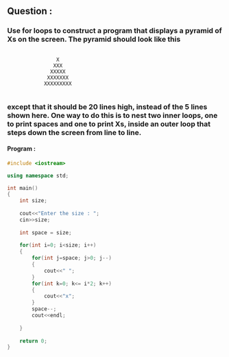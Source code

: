 ## Question :

### Use for loops to construct a program that displays a pyramid of Xs on the screen. The pyramid should look like this

```

                X 
               XXX 
              XXXXX 
             XXXXXXX 
            XXXXXXXXX 
            
```

### except that it should be 20 lines high, instead of the 5 lines shown here. One way to do this is to nest two inner loops, one to print spaces and one to print Xs, inside an outer loop that steps down the screen from line to line.


#### Program :

```C++
#include <iostream>

using namespace std;

int main()
{
    int size;
    
    cout<<"Enter the size : ";
    cin>>size;
    
    int space = size;
    
    for(int i=0; i<size; i++)
    {
        for(int j=space; j>0; j--)
        {
            cout<<" ";
        }
        for(int k=0; k<= i*2; k++)
        {
            cout<<"x";
        }
        space--;
        cout<<endl;
        
    }
    
    return 0;
}
```

